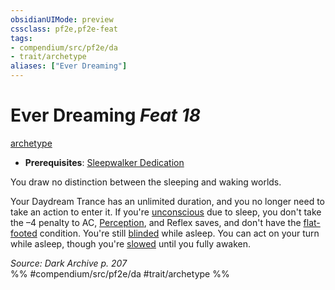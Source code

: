 ```yaml
---
obsidianUIMode: preview
cssclass: pf2e,pf2e-feat
tags:
- compendium/src/pf2e/da
- trait/archetype
aliases: ["Ever Dreaming"]
---
```

# Ever Dreaming  *Feat 18*  
[archetype](rules/traits/archetype.md)  

- **Prerequisites**: [Sleepwalker Dedication](compendium/feats/sleepwalker-dedication-da.md)

You draw no distinction between the sleeping and waking worlds.

Your Daydream Trance has an unlimited duration, and you no longer need to take an action to enter it. If you're [unconscious](rules/conditions.md#Unconscious) due to sleep, you don't take the –4 penalty to AC, [Perception](compendium/skills.md#Perception), and Reflex saves, and don't have the [flat-footed](rules/conditions.md#Flat-footed) condition. You're still [blinded](rules/conditions.md#Blinded) while asleep. You can act on your turn while asleep, though you're [slowed](rules/conditions.md#Slowed) until you fully awaken.

*Source: Dark Archive p. 207*  
%% #compendium/src/pf2e/da #trait/archetype %%